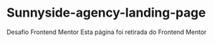 # Sunnyside-agency-landing-page
Desafio Frontend Mentor
Esta página foi retirada do  Frontend Mentor
